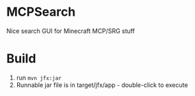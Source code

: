 # MCPSearch
Nice search GUI for Minecraft MCP/SRG stuff

# Build
1. run `mvn jfx:jar`
2. Runnable jar file is in target/jfx/app - double-click to execute
